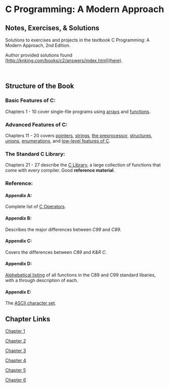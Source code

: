 # C Programming: A Modern Approach

## Notes, Exercises, & Solutions

Solutions to exercises and projects in the textbook C Programming: A Modern Approach, 2nd Edition. 


Author provided solutions found [http://knking.com/books/c2/answers/index.html](here).

<br>

## Structure of the Book


### Basic Features of C: 

Chapters 1 - 10 cover single-file programs using [arrays]() and [functions]().


### Advanced Features of C: 

Chapters 11 - 20 covers [pointers](), [strings](), [the preprocessor](), [structures](), [unions](), [enumerations](), and [low-level features of C]().

### The Standard C Library:

Chapters 21 - 27 describe the [C Library](), a large collection of functions that come with every compiler. Good **reference material**.

### Reference: 

#### Appendix A: 

Complete list of [C Operators]().

#### Appendix B: 

Describes the major differences between *C99* and *C89*.

#### Appendix C: 

Covers the differences between *C89* and *K&R C*.

#### Appendix D:

[Alphebetical listing]() of all functions in the C89 and C99 standard libaries, with a through description of each.

#### Appendix E: 
The [ASCII character set]().

## Chapter Links

[Chapter 1]()

[Chapter 2]()

[Chapter 3]()

[Chapter 4]()

[Chapter 5]()

[Chapter 6]()